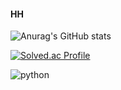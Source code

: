 #### HH
![Anurag's GitHub stats](https://github-readme-stats.vercel.app/api?username=keemgdeok&show_icons=true&theme=dark)

[![Solved.ac Profile](http://mazassumnida.wtf/api/v2/generate_badge?boj=keemgdeok)](https://solved.ac/keemgdeok/)

![python](https://img.shields.io/badge/Python-3776AB.svg?&style=for-the-badge&logo=Python&logoColor=white)


<!--
**keemgdeok/keemgdeok** is a ✨ _special_ ✨ repository because its `README.md` (this file) appears on your GitHub profile.

Here are some ideas to get you started:
![Anurag's GitHub stats](https://github-readme-stats.vercel.app/api?username=사용자ID&show_icons=true&theme=radical)
- 🔭 I’m currently working on ...
- 🌱 I’m currently learning ...
- 👯 I’m looking to collaborate on ...
- 🤔 I’m looking for help with ...
- 💬 Ask me about ...
- 📫 How to reach me: ...
- 😄 Pronouns: ...
- ⚡ Fun fact: ...
-->
